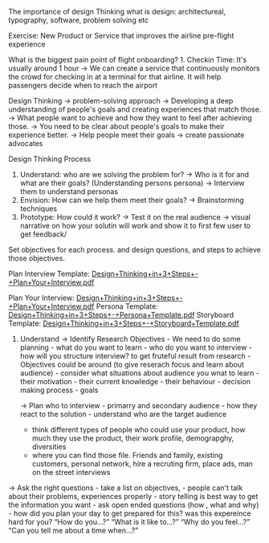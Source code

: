The importance of design Thinking
what is design: architectureal, typography, software, problem solving etc


Exercise: New Product or Service that improves the airline pre-flight experience

What is the biggest pain point of flight onboarding?
    1. Checkin Time: It's usually around 1 hour
    -> We can create a service that continuously monitors the crowd for checking in at a terminal for that airline. It will help passengers decide when to reach the airport


Design Thinking
-> problem-solving     approach
    -> Developing a deep understanding of people's goals and creating experiences that match those.
    -> What people want to achieve and how they want to feel after achieving those.
    -> You need to be clear about people's goals to make their experience better.
    -> Help people meet their goals -> create passionate advocates

Design Thinking Process
1. Understand: who are we solving the problem for?
   ->  Who is it for and what are their goals? (Understanding persons persona)
    -> Interview them to understand personas
3. Envision: How can we help them meet their goals?
    -> Brainstorming techniques 
5. Prototype: How could it work?
   -> Test it on the real audience
   -> visual narrative on how your solutin will work and show it to first few user to get feedback/

Set objectives for each process. and design questions, and steps to achieve those objectives.



Plan Interview Template: [Design+Thinking+in+3+Steps+-+Plan+Your+Interview.pdf](https://github.com/siddharth177/repo/files/13768244/Design%2BThinking%2Bin%2B3%2BSteps%2B-%2BPlan%2BYour%2BInterview.pdf)

Plan Your Interview: [Design+Thinking+in+3+Steps+-+Plan+Your+Interview.pdf](https://github.com/siddharth177/repo/files/13802661/Design%2BThinking%2Bin%2B3%2BSteps%2B-%2BPlan%2BYour%2BInterview.pdf)
Persona Template: [Design+Thinking+in+3+Steps+-+Persona+Template.pdf](https://github.com/siddharth177/repo/files/13802660/Design%2BThinking%2Bin%2B3%2BSteps%2B-%2BPersona%2BTemplate.pdf)
Storyboard Template: [Design+Thinking+in+3+Steps+-+Storyboard+Template.pdf](https://github.com/siddharth177/repo/files/13802658/Design%2BThinking%2Bin%2B3%2BSteps%2B-%2BStoryboard%2BTemplate.pdf)


1. Understand
   -> Identify Research Objectives
       - We need to do some planning - what do you want to learn - who do you want to interview - how will you structure interview? to get fruteful result from research
       - Objectives could be around (to give reserach focus and learn about audience) - consider what situations about audience you wnat to learn - their motivation - their current knowledge - their behaviour - decision making process - goals

   -> Plan who to interview - primarry and secondary audience - how they react to the solution - understand who are the target audience
   - think different types of people who could use your product, how much they use the product, their work profile, demograpghy, diversities
   - where you can find those file. Friends and family, existing customers, personal network, hire a recruting firm, place ads, man on the street interviews

-> Ask the right questions
    - take a list on objectives, 
    - people can't talk about their problems, experiences properly
    - story telling is best way to get the information you want
    - ask open ended questions (how , what and why)
    - how did you plan your day to get prepared for this? was this expereince hard for you?
    “How do you…?”
“What is it like to…?”
“Why do you feel…?”
“Can you tell me about a time when…?”


    
